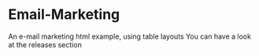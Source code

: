 # Email-Marketing
An e-mail marketing html example, using table layouts
You can have a look at the releases section
